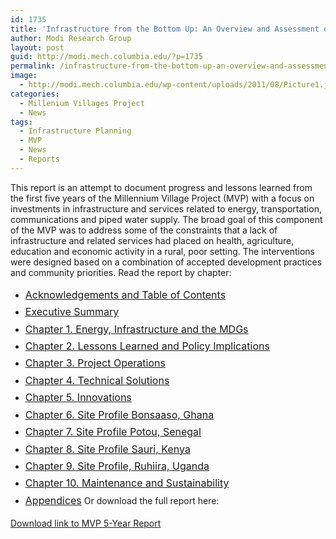 ```yaml
---
id: 1735
title: 'Infrastructure from the Bottom Up: An Overview and Assessment of the Millennium Village Project Energy and Infrastructure Sector after Five Years'
author: Modi Research Group
layout: post
guid: http://modi.mech.columbia.edu/?p=1735
permalink: /infrastructure-from-the-bottom-up-an-overview-and-assessment-of-the-millennium-village-project-energy-and-infrastructure-sector-after-five-years/
image:
  - http://modi.mech.columbia.edu/wp-content/uploads/2011/08/Picture1.jpg
categories:
  - Millenium Villages Project
  - News
tags:
  - Infrastructure Planning
  - MVP
  - News
  - Reports
---
```

This report is an attempt to document progress and lessons learned from the first five years of the Millennium Village Project (MVP) with a focus on investments in infrastructure and services related to energy, transportation, communications and piped water supply. The broad goal of this component of the MVP was to address some of the constraints that a lack of infrastructure and related services had placed on health, agriculture, education and economic activity in a rural, poor setting. The interventions were designed based on a combination of accepted development practices and community priorities. Read the report by chapter: 

  * <a style="line-height: 1.714285714; font-size: 1rem;" href="http://modi.mech.columbia.edu/wp-content/uploads/2013/06/Acknowledgements-and-Table-of-Contents.pdf">Acknowledgements and Table of Contents</a>
  * <a style="line-height: 1.714285714; font-size: 1rem;" href="http://modi.mech.columbia.edu/wp-content/uploads/2013/06/Executive-Summary.pdf">Executive Summary</a>
  * <a style="line-height: 1.714285714; font-size: 1rem;" href="http://modi.mech.columbia.edu/wp-content/uploads/2013/06/Chapter-1.-Energy-Infrastructure-and-the-MDGs.pdf">Chapter 1. Energy, Infrastructure and the MDGs</a>
  * <a style="line-height: 1.714285714; font-size: 1rem;" href="http://modi.mech.columbia.edu/wp-content/uploads/2013/06/Chapter-2.-Lessons-Learned-and-Policy-Implications.pdf">Chapter 2. Lessons Learned and Policy Implications</a>
  * <a style="line-height: 1.714285714; font-size: 1rem;" href="http://modi.mech.columbia.edu/wp-content/uploads/2013/06/Chapter-3.-Project-Operations.pdf">Chapter 3. Project Operations</a>
  * <a style="line-height: 1.714285714; font-size: 1rem;" href="http://modi.mech.columbia.edu/wp-content/uploads/2013/06/Chapter-4.-Technical-Solutions.pdf">Chapter 4. Technical Solutions</a>
  * <a style="line-height: 1.714285714; font-size: 1rem;" href="http://modi.mech.columbia.edu/wp-content/uploads/2013/06/Chapter-5.-Innovations.pdf">Chapter 5. Innovations</a>
  * <a style="line-height: 1.714285714; font-size: 1rem;" href="http://modi.mech.columbia.edu/wp-content/uploads/2013/06/Chapter-6.-Site-Profile-Bonsaaso-Ghana.pdf">Chapter 6. Site Profile Bonsaaso, Ghana</a>
  * <a style="line-height: 1.714285714; font-size: 1rem;" href="http://modi.mech.columbia.edu/wp-content/uploads/2013/06/Chapter-7.-Site-Profile-Potou-Senegal.pdf">Chapter 7. Site Profile Potou, Senegal</a>
  * <a style="line-height: 1.714285714; font-size: 1rem;" href="http://modi.mech.columbia.edu/wp-content/uploads/2013/06/Chapter-8.-Site-Profile-Sauri-Kenya.pdf">Chapter 8. Site Profile Sauri, Kenya</a>
  * <a style="line-height: 1.714285714; font-size: 1rem;" href="http://modi.mech.columbia.edu/wp-content/uploads/2013/06/Chapter-9.-Site-Profile-Ruhiira-Uganda.pdf">Chapter 9. Site Profile, Ruhiira, Uganda</a>
  * <a style="line-height: 1.714285714; font-size: 1rem;" href="http://modi.mech.columbia.edu/wp-content/uploads/2013/06/Chapter-10.-Maintenance-and-Sustainability.pdf">Chapter 10. Maintenance and Sustainability</a>
  * <a style="line-height: 1.714285714; font-size: 1rem;" href="http://modi.mech.columbia.edu/wp-content/uploads/2013/06/Appendices.pdf">Appendices</a> Or download the full report here: 

<a title="Infrastructure from the bottom Up- Five Year Report" href="http://modi.mech.columbia.edu/wp-content/uploads/2012/06//Infrastructure_and_Energy_Report_WEB.pdf" target="_blank">Download link to MVP 5-Year Report</a>